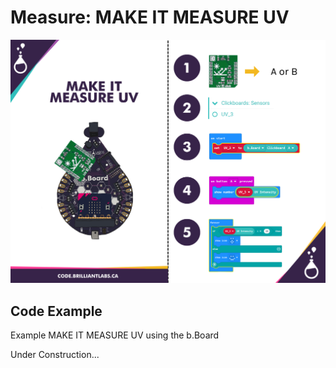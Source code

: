# Measure:  MAKE IT MEASURE UV

![Mkt_Measure_UV-EN](https://github.com/Brilliant-Labs/code.bl/blob/code_alpha/packaged/docs/static/mb/projects/bboard-tutorials-cards/8_Measure/Measure5/Mkt_Measure_UV-EN.png?raw=true "Mkt_Measure_UV-EN")

## Code Example

Example MAKE IT MEASURE UV using the b.Board

Under Construction...
